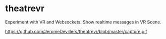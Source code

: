 # theatrevr
Experiment with VR and Websockets.
Show realtime messages in VR Scene.

https://github.com/JeromeDevillers/theatrevr/blob/master/capture.gif